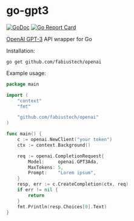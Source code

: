 # go-gpt3
[![GoDoc](http://img.shields.io/badge/GoDoc-Reference-blue.svg)](https://godoc.org/github.com/sashabaranov/go-gpt3)
[![Go Report Card](https://goreportcard.com/badge/github.com/sashabaranov/go-gpt3)](https://goreportcard.com/report/github.com/sashabaranov/go-gpt3)


[OpenAI GPT-3](https://beta.openai.com/) API wrapper for Go

Installation:
```
go get github.com/fabiustech/openai
```


Example usage:

```go
package main

import (
	"context"
	"fmt"

	"github.com/fabiustech/openai"
)

func main() {
	c := openai.NewClient("your token")
	ctx := context.Background()

	req := openai.CompletionRequest{
		Model:     openai.GPT3Ada,
		MaxTokens: 5,
		Prompt:    "Lorem ipsum",
	}
	resp, err := c.CreateCompletion(ctx, req)
	if err != nil {
		return
	}
	fmt.Println(resp.Choices[0].Text)
}
```
